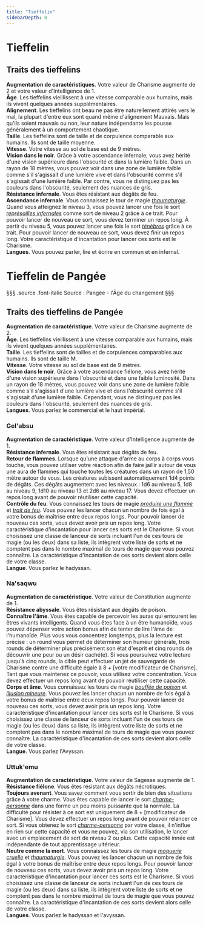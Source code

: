 ```yaml
---
title: "Tieffelin"
sidebarDepth: 0
---
```

# Tieffelin
## Traits des tieffelins

**Augmentation de caractéristiques**. Votre valeur de Charisme augmente de 2 et votre valeur d'Intelligence de 1.  
**Âge**. Les tieffelins vieillissent à une vitesse comparable aux humains, mais ils vivent quelques années supplémentaires.  
**Alignement**. Les tieffelins ont beau ne pas être naturellement attirés vers le mal, la plupart d'entre eux sont quand même d'alignement Mauvais. Mais qu'ils soient mauvais ou non, leur nature indépendante les pousse généralement à un comportement chaotique.  
**Taille**. Les tieffelins sont de taille et de corpulence comparable aux humains. Ils sont de taille moyenne.  
**Vitesse**. Votre vitesse au sol de base est de 9 mètres.  
**Vision dans le noir**. Grâce à votre ascendance infernale, vous avez hérité d'une vision supérieure dans l'obscurité et dans la lumière faible. Dans un rayon de 18 mètres, vous pouvez voir dans une zone de lumière faible comme s'il s'agissait d'une lumière vive et dans l'obscurité comme s'il s'agissait d'une lumière faible. Par contre, vous ne distinguez pas les couleurs dans l'obscurité, seulement des nuances de gris.  
**Résistance infernale**. Vous êtes résistant aux dégâts de feu.  
**Ascendance infernale**. Vous connaissez le tour de magie [_thaumaturgie_](/grimoire/thaumaturgie/). Quand vous atteignez le niveau 3, vous pouvez lancer une fois le sort [_représailles infernales_](/grimoire/represailles-infernales/) comme sort de niveau 2 grâce à ce trait. Pour pouvoir lancer de nouveau ce sort, vous devez terminer un repos long. À partir du niveau 5, vous pouvez lancer une fois le sort [_ténèbres_](/grimoire/tenebres/) grâce à ce trait. Pour pouvoir lancer de nouveau ce sort, vous devez finir un repos long. Votre caractéristique d'incantation pour lancer ces sorts est le Charisme.  
**Langues**. Vous pouvez parler, lire et écrire en commun et en infernal.

# <span class="icon-gondolfiere"></span> Tieffelin de Pangée
§§§ .source .font-italic
Source : Pangée - l'Âge du changement
§§§
## Traits des tieffelins de Pangée
**Augmentation de caractéristique**. Votre valeur de Charisme augmente de 2.  
**Âge**. Les tieffelins vieillissent à une vitesse comparable aux humains, mais ils vivent quelques années supplémentaires.  
**Taille**. Les tieffelins sont de tailles et de corpulences comparables aux humains. Ils sont de taille M.  
**Vitesse**. Votre vitesse au sol de base est de 9 mètres.  
**Vision dans le noir**. Grâce à votre ascendance fiélone, vous avez hérité d'une vision supérieure dans l'obscurité et dans une faible luminosité. Dans un rayon de 18 mètres, vous pouvez voir dans une zone de lumière faible comme s'il s'agissait d'une lumière vive et dans l'obscurité comme s'il s'agissait d'une lumière faible. Cependant, vous ne distinguez pas les couleurs dans l'obscurité, seulement des nuances de gris.  
**Langues**. Vous parlez le commercial et le haut impérial.

### Gel'absu
**Augmentation de caractéristique**. Votre valeur d'Intelligence augmente de 1.  
**Résistance infernale**. Vous êtes résistant aux dégâts de feu.  
**Retour de flammes**. Lorsque qu'une attaque d'arme au corps à corps vous touche, vous pouvez utiliser votre réaction afin de faire jaillir autour de vous une aura de flammes qui touche toutes les créatures dans un rayon de 1,50 mètre autour de vous. Les créatures subissent automatiquement 1d4 points de dégâts. Ces dégâts augmentent avec les niveaux : 1d6 au niveau 5, 1d8 au niveau 9, 1d10 au niveau 13 et 2d6 au niveau 17. Vous devez effectuer un repos long avant de pouvoir réutiliser cette capacité.  
**Contrôle du feu**. Vous connaissez les tours de magie [_produire une flamme_](/grimoire/produire-une-flamme/) et [_trait de feu_](/grimoire/trait-de-feu/). Vous pouvez les lancer chacun un nombre de fois égal à votre bonus de maîtrise entre deux repos longs. Pour pouvoir lancer de nouveau ces sorts, vous devez avoir pris un repos long. Votre caractéristique d'incantation pour lancer ces sorts est le Charisme. Si vous choisissez une classe de lanceur de sorts incluant l'un de ces tours de magie (ou les deux) dans sa liste, ils intègrent votre liste de sorts et ne comptent pas dans le nombre maximal de tours de magie que vous pouvez connaître. La caractéristique d'incantation de ces sorts devient alors celle de votre
classe.  
**Langue**. Vous parlez le hadyssan.

### Na'saqwu
**Augmentation de caractéristique**. Votre valeur de Constitution augmente de 1.  
**Résistance abyssale**. Vous êtes résistant aux dégâts de poison.  
**Connaître l'âme**. Vous êtes capable de percevoir les auras qui entourent les êtres vivants intelligents. Quand vous êtes face à un être humanoïde, vous pouvez dépenser votre action bonus afin de tenter de lire l'âme de l'humanoïde. Plus vous vous concentrez longtemps, plus la lecture est précise : un round vous permet de déterminer son humeur générale, trois rounds de déterminer plus précisément son état d'esprit et cinq rounds de découvrir une peur ou un désir caché(e). Si vous poursuivez votre lecture jusqu'à cinq rounds, la cible peut effectuer un jet de sauvegarde de Charisme contre une difficulté égale à 8 + [votre modificateur de Charisme]. Tant que vous maintenez ce pouvoir, vous utilisez votre concentration. Vous devez effectuer un repos long avant de pouvoir réutiliser cette capacité.  
**Corps et âme**. Vous connaissez les tours de magie [_bouffée de poison_](/grimoire/bouffee-de-poison/) et [_illusion mineure_](/grimoire/illusion-mineure/). Vous pouvez les lancer chacun un nombre de fois égal à votre bonus de maîtrise entre deux repos longs. Pour pouvoir lancer de nouveau ces sorts, vous devez avoir pris un repos long. Votre caractéristique d'incantation pour lancer ces sorts est le Charisme. Si vous choisissez une classe de lanceur de sorts incluant l'un de ces tours de magie (ou les deux) dans sa liste, ils intègrent votre liste de sorts et ne comptent pas dans le nombre maximal de tours de magie que vous pouvez connaître. La caractéristique d'incantation de ces sorts devient alors celle de votre classe.  
**Langue**. Vous parlez l'Avyssan.

### Uttuk'emu
**Augmentation de caractéristique**. Votre valeur de Sagesse augmente de 1.  
**Résistance fiélone**. Vous êtes résistant aux dégâts nécrotiques.  
**Toujours avenant**. Vous savez comment vous sortir de bien des situations grâce à votre charme. Vous êtes capable de lancer le sort [_charme-personne_](/grimoire/charme-personne/) dans une forme un peu moins puissante que la normale. La difficulté pour résister à ce sort est uniquement de 8 + [modificateur de Charisme]. Vous devez effectuer un repos long avant de pouvoir relancer ce sort. Si vous obtenez le sort [_charme-personne_](/grimoire/charme-personne/) par votre classe, il n'influe en rien sur cette capacité et vous ne pouvez, via son utilisation, le lancer avec un emplacement de sort de niveau 2 ou plus. Cette capacité innée est indépendante de tout apprentissage ultérieur.  
**Neutre comme la mort**. Vous connaissez les tours de magie [_moquerie cruelle_](/grimoire/moquerie-cruelle/) et [_thaumaturgie_](/grimoire/thaumaturgie/). Vous pouvez les lancer chacun un nombre de fois égal à votre bonus de maîtrise entre deux repos longs. Pour pouvoir lancer de nouveau ces sorts, vous devez avoir pris un repos long. Votre caractéristique d'incantation pour lancer ces sorts est le Charisme. Si vous choisissez une classe de lanceur de sorts incluant l'un de ces tours de magie (ou les deux) dans sa liste, ils intègrent votre liste de sorts et ne comptent pas dans le nombre maximal de tours de magie que vous pouvez connaître. La caractéristique d'incantation de ces sorts devient alors celle de votre classe.  
**Langues**. Vous parlez le hadyssan et l'avyssan.
